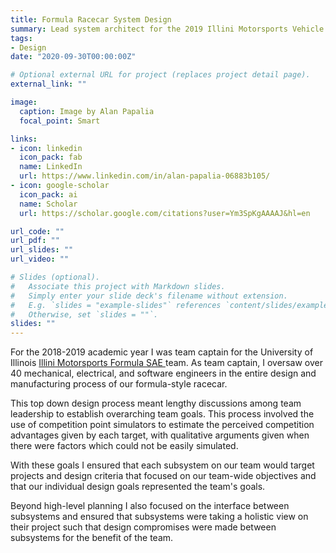 ```yaml
---
title: Formula Racecar System Design
summary: Lead system architect for the 2019 Illini Motorsports Vehicle
tags:
- Design
date: "2020-09-30T00:00:00Z"

# Optional external URL for project (replaces project detail page).
external_link: ""

image:
  caption: Image by Alan Papalia
  focal_point: Smart

links:
- icon: linkedin
  icon_pack: fab
  name: LinkedIn
  url: https://www.linkedin.com/in/alan-papalia-06883b105/
- icon: google-scholar
  icon_pack: ai
  name: Scholar
  url: https://scholar.google.com/citations?user=Ym3SpKgAAAAJ&hl=en

url_code: ""
url_pdf: ""
url_slides: ""
url_video: ""

# Slides (optional).
#   Associate this project with Markdown slides.
#   Simply enter your slide deck's filename without extension.
#   E.g. `slides = "example-slides"` references `content/slides/example-slides.md`.
#   Otherwise, set `slides = ""`.
slides: ""
---
```


For the 2018-2019 academic year I was team captain for the University of Illinois <a href="https://motorsports.illinois.edu/"> Illini Motorsports Formula SAE </a> team. As team captain, I oversaw over 40 mechanical, electrical, and software engineers in the entire design and manufacturing process of our formula-style racecar.

This top down design process meant lengthy discussions among team leadership to
establish overarching team goals. This process involved the use of competition point simulators to estimate the perceived competition advantages given by each target, with qualitative arguments given when there were factors which could not be easily simulated.

With these goals I ensured that each subsystem on our team would target projects and design criteria that focused on our team-wide objectives and that our individual design goals represented the team's goals.

Beyond high-level planning I also focused on the interface between subsystems and ensured that subsystems were taking a holistic view on their project such that design compromises were made between subsystems for the benefit of the team.
